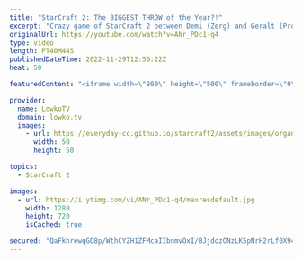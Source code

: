 ```yaml
---
title: "StarCraft 2: The BIGGEST THROW of the Year?!"
excerpt: "Crazy game of StarCraft 2 between Demi (Zerg) and Geralt (Protoss). This is a game where the Zerg player decides to go for a hyper aggressive opener, with as many tech switches on the back of it as possible. Protoss tries to defend, and slowly max out with Sky Toss units.  Support my work on Patreon:"
originalUrl: https://youtube.com/watch?v=ANr_PDc1-q4
type: video
length: PT40M44S
publishedDateTime: 2022-11-29T12:50:22Z
heat: 50

featuredContent: "<iframe width=\"800\" height=\"500\" frameborder=\"0\" src=\"https://www.youtube.com/embed/ANr_PDc1-q4\" allow=\"accelerometer; autoplay; encrypted-media; gyroscope; picture-in-picture\" allowfullscreen></iframe>"

provider:
  name: LowkoTV
  domain: lowko.tv
  images:
    - url: https://everyday-cc.github.io/starcraft2/assets/images/organizations/lowko.tv-50x50.jpg
      width: 50
      height: 50

topics:
  - StarCraft 2

images:
  - url: https://i.ytimg.com/vi/ANr_PDc1-q4/maxresdefault.jpg
    width: 1280
    height: 720
    isCached: true

secured: "QaFkhrewqGQ8p/WthCYZH1ZFMcaIIbnmvOxI/BJjdozCNzLK5pNrH2rLf0X94T/7D7slsQ6Vgp8rdXlhCSQjFVmO0wgSiLPyn8fohZKj4vwukrtObfUth+020I0KY1tDr89UbAqKSIKPzsgZs6T9bt6DQyBAJzmqeR7JyT8nFnBJaQyI8REAeUIcNeQXmfSweM+JAslKRvahqT7trpaF9w40CmzhZGU6gYZiz5m2QIFSVG87v+OtBkR+vj/kRg3ZRCeJQ3+yxbnQRugKAOBPy9vmaVw+v99IFYcXbC0Ry8X+Ny/zq83iRdg4oA5TMPV/fLUsGQQhI0EGJyRz2XGrOA5o/tYSgHsoWPonSrjVCwYpupTpbS5KLhK35l76STDWVG3BL4dzaqHdCK5SQ63s9g1YWfMQ/FYmVFanvB6fzfQ=;I+X2G0hDj0CbScfEji7Fbg=="
---
```


